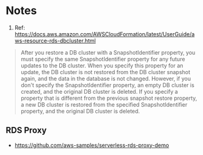 # Notes

1. Ref: https://docs.aws.amazon.com/AWSCloudFormation/latest/UserGuide/aws-resource-rds-dbcluster.html
> After you restore a DB cluster with a SnapshotIdentifier property, you must specify the same SnapshotIdentifier property for any future updates to the DB cluster. When you specify this property for an update, the DB cluster is not restored from the DB cluster snapshot again, and the data in the database is not changed. However, if you don't specify the SnapshotIdentifier property, an empty DB cluster is created, and the original DB cluster is deleted. If you specify a property that is different from the previous snapshot restore property, a new DB cluster is restored from the specified SnapshotIdentifier property, and the original DB cluster is deleted. 

## RDS Proxy
- https://github.com/aws-samples/serverless-rds-proxy-demo
